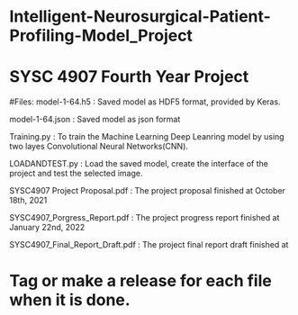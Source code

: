 # Intelligent-Neurosurgical-Patient-Profiling-Model_Project
# SYSC 4907 Fourth Year Project

#Files:
model-1-64.h5 : Saved model as HDF5 format, provided by Keras.

model-1-64.json : Saved model as json format

Training.py : To train the Machine Learning Deep Leanring model by using two layes Convolutional Neural Networks(CNN).

LOADANDTEST.py : Load the saved model, create the interface of the project and test the selected image.

SYSC4907 Project Proposal.pdf : The project proposal finished at October 18th, 2021

SYSC4907_Porgress_Report.pdf : The project progress report finished at January 22nd, 2022

SYSC4907_Final_Report_Draft.pdf : The project final report draft finished at 



# Tag or make a release for each file when it is done.
